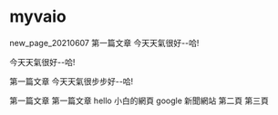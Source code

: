 # myvaio
new_page_20210607
第一篇文章
今天天氣很好--哈!

今天天氣很好--哈!



第一篇文章
今天天氣很步步好--哈!

第一篇文章
第一篇文章
hello 小白的網頁 google 新聞網站 第二頁 第三頁
